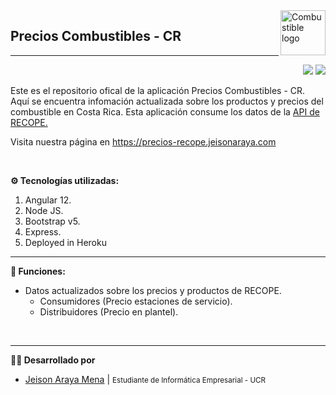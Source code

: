 <img src="https://cdn.icon-icons.com/icons2/1199/PNG/512/1490971315-map-icons-10_82741.png" alt="Combustible logo" title="LOGO" align="right" height="72"/>


## Precios Combustibles - CR

---

<p align="right">
    <img src="https://img.shields.io/website?label=WEBSITE&url=https://precios-recope.jeisonaraya.com">
    <img src="https://img.shields.io/github/v/release/jeison-araya/recope-prices">
</p>

Este es el repositorio ofical de la aplicación Precios Combustibles - CR. Aquí se encuentra infomación actualizada sobre los productos y precios del combustible en Costa Rica. Esta aplicación consume los datos de la <a href="https://datosabiertos.recope.go.cr/servicio-api">API de RECOPE.</a>

Visita nuestra página en <a>https://precios-recope.jeisonaraya.com</a>

<br>

**⚙️ Tecnologías utilizadas:**
1. Angular 12.
2. Node JS.
3. Bootstrap v5.
4. Express.
5. Deployed in Heroku

---

**📌 Funciones:**

* Datos actualizados sobre los precios y productos de RECOPE.
    * Consumidores (Precio estaciones de servicio).
    * Distribuidores (Precio en plantel).
<br>

---

**👨‍💼 Desarrollado por**
* [Jeison Araya Mena](https://github.com/jeison-araya "Github profile") | <small>Estudiante de Informática Empresarial - UCR</small>
